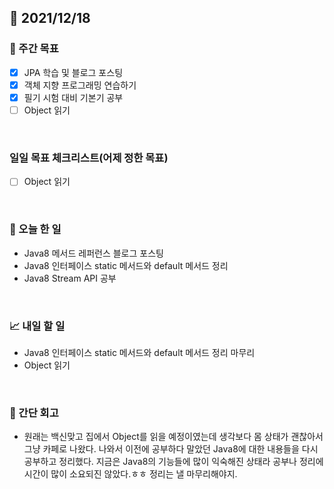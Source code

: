 ## 📅 2021/12/18


### 👏 주간 목표

- [x] JPA 학습 및 블로그 포스팅
- [x] 객체 지향 프로그래밍 연습하기
- [x] 필기 시험 대비 기본기 공부
- [ ] Object 읽기

<br/>

### 일일 목표 체크리스트(어제 정한 목표)

- [ ] Object 읽기

<br/>

### 💯 오늘 한 일

- Java8 메서드 레퍼런스 블로그 포스팅
- Java8 인터페이스 static 메서드와 default 메서드 정리
- Java8 Stream API 공부

<br/>

### 📈 내일 할 일

- Java8 인터페이스 static 메서드와 default 메서드 정리 마무리
- Object 읽기 

<br/>

### 🤔 간단 회고

- 원래는 백신맞고 집에서 Object를 읽을 예정이였는데 생각보다 몸 상태가 괜찮아서 그냥 카페로 나왔다.
나와서 이전에 공부하다 말았던 Java8에 대한 내용들을 다시 공부하고 정리했다.
지금은 Java8의 기능들에 많이 익숙해진 상태라 공부나 정리에 시간이 많이 소요되진 않았다.ㅎㅎ
정리는 낼 마무리해야지.





